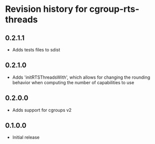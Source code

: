 # Revision history for cgroup-rts-threads

## 0.2.1.1

- Adds tests files to sdist

## 0.2.1.0

- Adds 'initRTSThreadsWith', which allows for changing the rounding behavior when computing the number of capabilities to use

## 0.2.0.0

- Adds support for cgroups v2

## 0.1.0.0

- Initial release
